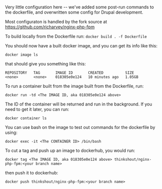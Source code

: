Very little configuration here -- we've added some post-run commands to the dockerfile, and overwritten some config for Drupal development.

Most configuraton is handled by the fork source at https://github.com/richarvey/nginx-php-fpm

To build locally from the Dockerfile run:
`docker build . -f Dockerfile`

You should now have a built docker image, and you can get its info like this:

`docker image ls`

that should give you something like this:
```
REPOSITORY   TAG       IMAGE ID       CREATED          SIZE
<none>       <none>    018305e0e124   10 minutes ago   1.05GB
```

To run a container built from the image built from the Dockerfile, run:

`docker run -td <The IMAGE ID, aka 018305e0e124 above>`

The ID of the container will be returned and run in the background. If you need to get it later, you can run:

`docker container ls`

You can use bash on the image to test out commands for the dockerfile by using:

`docker exec -it <The CONTAINER ID> /bin/bash`

To cut a tag and push up an image to dockerhub, you would run:

`docker tag <The IMAGE ID, aka 018305e0e124 above> thinkshout/nginx-php-fpm:<your branch name>`

then push it to dockerhub:

`docker push thinkshout/nginx-php-fpm:<your branch name>`
